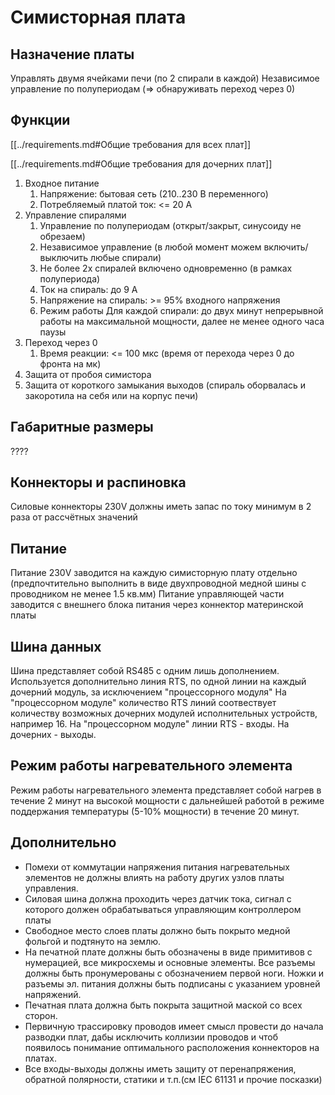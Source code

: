 # Симисторная плата
## Назначение платы
Управлять двумя ячейками печи (по 2 спирали в каждой)
Независимое управление по полупериодам (=> обнаруживать переход через 0)

## Функции
[[../requirements.md#Общие требования для всех плат]]

[[../requirements.md#Общие требования для дочерних плат]]

1. Входное питание
   1. Напряжение: бытовая сеть (210..230 В переменного)
   2. Потребляемый платой ток: \<= 20 А
2. Управление спиралями
   1. Управление по полупериодам (открыт/закрыт, синусоиду не обрезаем)
   2. Независимое управление
      (в любой момент можем включить/выключить любые спирали)
   3. Не более 2х спиралей включено одновременно (в рамках полупериода)
   4. Ток на спираль: до 9 А
   5. Напряжение на спираль: \>= 95% входного напряжения
   6. Режим работы
      Для каждой спирали: до двух минут непрерывной работы на максимальной
      мощности, далее не менее одного часа паузы
3. Переход через 0
   1. Время реакции: \<= 100 мкс
   (время от перехода через 0 до фронта на мк)
4. Защита от пробоя симистора
5. Защита от короткого замыкания выходов
   (спираль оборвалась и закоротила на себя или на корпус печи)


## Габаритные размеры
????

## Коннекторы и распиновка
Силовые коннекторы 230V должны иметь запас по току минимум в 2 раза от рассчётных значений
  
## Питание
Питание 230V заводится на каждую симисторную плату отдельно (предпочтительно выполнить в виде двухпроводной медной шины с проводником не менее 1.5 кв.мм) 
Питание управляющей части заводится с внешнего блока питания через коннектор материнской платы 

## Шина данных
Шина представляет собой RS485 с одним лишь дополнением. Используется дополнительно линия RTS, по одной линии на каждый дочерний модуль, за исключением "процессорного модуля"
На "процессорном модуле" количество RTS линий соотвествует количеству возможных дочерних модулей исполнительных устройств, например 16. На "процессорном модуле"
линии RTS - входы. На дочерних - выходы.

## Режим работы нагревательного элемента
Режим работы нагревательного элемента представляет собой нагрев в течение 2 минут на высокой мощности с дальнейшей работой в режиме поддержания температуры (5-10% мощности) в течение 20 минут.

## Дополнительно
- Помехи от коммутации напряжения питания нагревательных элементов не должны влиять на работу других узлов платы управления.
- Силовая шина должна проходить через датчик тока, сигнал с которого должен обрабатываться управляющим контроллером платы
- Свободное место слоев платы должно быть покрыто медной фольгой и подтянуто на землю.
- На печатной плате должны быть обозначены в виде примитивов с нумерацией, все микросхемы и основные элементы. Все разъемы должны быть пронумерованы с обозначением первой ноги. Ножки и разъемы эл. питания должны быть подписаны с указанием уровней напряжений.
- Печатная плата должна быть покрыта защитной маской со всех сторон.
- Первичную трассировку проводов имеет смысл провести до начала разводки плат, дабы исключить коллизии проводов и чтоб появилось понимание оптимального расположения коннекторов на платах.
- Все входы-выходы должны иметь защиту от перенапряжения, обратной полярности, статики и т.п.(см IEC 61131 и прочие посказки)
